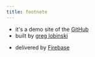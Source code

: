 ```yaml
---
title: footnote
---
```


* it's a demo site of the [GitHub](https://github.com/takanorifukuyama/media-gatsby)
* built by [greg lobinski](https://www.greglobinski.com)
<!-- * Check [Front-end web development with Greg](https://dev.greglobinski.com) -->
* delivered by [Firebase](https://firebase.google.com/)
<!-- * photos by [unsplash.com](https://unsplash.com) -->
<!-- * graphic by [pixabay.com](https://pixabay.com) -->
